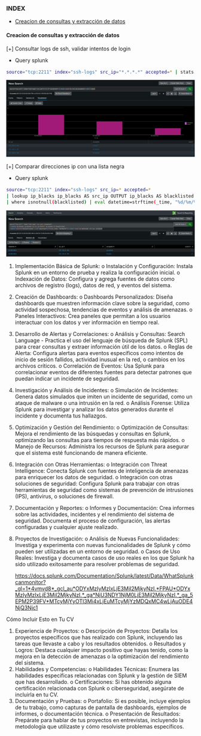 ### INDEX

- [Creacion de consultas y extracción de datos](#creacion-de-consultas-y-extracción-de-datos)

#### Creacion de consultas y extracción de datos

[+] Consultar logs de ssh, validar intentos de login

+ Query splunk
~~~bash
source="tcp:2211" index="ssh-logs" src_ip="*.*.*.*" accepted=* | stats count by src_ip,accepted | sort -count
~~~

![img](../resources/splunk1.png)

[+] Comparar direcciones ip con una lista negra

+ Query splunk
~~~bash
source="tcp:2211" index="ssh-logs" src_ip=* accepted=*
| lookup ip_blacks ip_blacks AS src_ip OUTPUT ip_blacks AS blacklisted
| where isnotnull(blacklisted) | eval datetime=strftime(_time, "%d/%m/%Y") | stats count by datetime, src_ip, accepted
~~~

![img](../resources/splunk2.png)



1.	Implementación Básica de Splunk:
    o	Instalación y Configuración: Instala Splunk en un entorno de prueba y realiza la configuración inicial.
    o	Indexación de Datos: Configura y agrega fuentes de datos como archivos de registro (logs), datos de red, y eventos del sistema.
2.	Creación de Dashboards:
    o	Dashboards Personalizados: Diseña dashboards que muestren información clave sobre la seguridad, como actividad sospechosa, tendencias de eventos y análisis de amenazas.
    o	Paneles Interactivos: Crea paneles que permitan a los usuarios interactuar con los datos y ver información en tiempo real.
3.	Desarrollo de Alertas y Correlaciones:
    o	Análisis y Consultas: Search Language - Practica el uso del lenguaje de búsqueda de Splunk (SPL) para crear consultas y extraer información útil de los datos.
    o	Reglas de Alerta: Configura alertas para eventos específicos como intentos de inicio de sesión fallidos, actividad inusual en la red, o cambios en los archivos críticos.
    o	Correlación de Eventos: Usa Splunk para correlacionar eventos de diferentes fuentes para detectar patrones que puedan indicar un incidente de seguridad.
4.	Investigación y Análisis de Incidentes:
    o	Simulación de Incidentes: Genera datos simulados que imiten un incidente de seguridad, como un ataque de malware o una intrusión en la red.
    o	Análisis Forense: Utiliza Splunk para investigar y analizar los datos generados durante el incidente y documenta tus hallazgos.
5.	Optimización y Gestión del Rendimiento:
    o	Optimización de Consultas: Mejora el rendimiento de las búsquedas y consultas en Splunk, optimizando las consultas para tiempos de respuesta más rápidos.
    o	Manejo de Recursos: Administra los recursos de Splunk para asegurar que el sistema esté funcionando de manera eficiente.
6.	Integración con Otras Herramientas:
    o	Integración con Threat Intelligence: Conecta Splunk con fuentes de inteligencia de amenazas para enriquecer los datos de seguridad.
    o	Integración con otras soluciones de seguridad: Configura Splunk para trabajar con otras herramientas de seguridad como sistemas de prevención de intrusiones (IPS), antivirus, o soluciones de firewall.
7.	Documentación y Reportes:
    o	Informes y Documentación: Crea informes sobre las actividades, incidentes y el rendimiento del sistema de seguridad. Documenta el proceso de configuración, las alertas configuradas y cualquier ajuste realizado.
8.	Proyectos de Investigación:
    o	Análisis de Nuevas Funcionalidades: Investiga y experimenta con nuevas funcionalidades de Splunk y cómo pueden ser utilizadas en un entorno de seguridad.
    o	Casos de Uso Reales: Investiga y documenta casos de uso reales en los que Splunk ha sido utilizado exitosamente para resolver problemas de seguridad.

    https://docs.splunk.com/Documentation/Splunk/latest/Data/WhatSplunkcanmonitor?_gl=1*4vmvd8*_gcl_au*ODYxMzIyMzIxLjE3MjI2MjkyNzI.*FPAU*ODYxMzIyMzIxLjE3MjI2MjkyNzI.*_ga*NjU3NDY1NjM0LjE3MjI2MjkyNzI.*_ga_5EPM2P39FV*MTcyMjYyOTI3Mi4xLjEuMTcyMjYzMDQxMC4wLjAuODE4NjQ3Njc1

Cómo Incluir Esto en Tu CV
1.	Experiencia de Proyectos:
    o	Descripción de Proyectos: Detalla los proyectos específicos que has realizado con Splunk, incluyendo las tareas que llevaste a cabo y los resultados obtenidos.
    o	Resultados y Logros: Destaca cualquier impacto positivo que hayas tenido, como la mejora en la detección de amenazas o la optimización del rendimiento del sistema.
2.	Habilidades y Competencias:
    o	Habilidades Técnicas: Enumera las habilidades específicas relacionadas con Splunk y la gestión de SIEM que has desarrollado.
    o	Certificaciones: Si has obtenido alguna certificación relacionada con Splunk o ciberseguridad, asegúrate de incluirla en tu CV.
3.	Documentación y Pruebas:
    o	Portafolio: Si es posible, incluye ejemplos de tu trabajo, como capturas de pantalla de dashboards, ejemplos de informes, o documentación técnica.
    o	Presentación de Resultados: Prepárate para hablar de tus proyectos en entrevistas, incluyendo la metodología que utilizaste y cómo resolviste problemas específicos.

